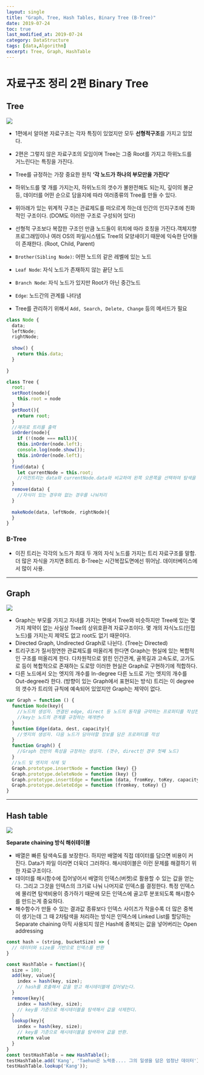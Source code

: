 ```yaml
---
layout:	single
title: "Graph, Tree, Hash Tables, Binary Tree (B-Tree)"
date: 2019-07-24
toc: true
last_modified_at: 2019-07-24
category: DataStructure
tags: [data,Algorithm]
excerpt: Tree, Graph, HashTable
---
```


# 자료구조 정리 2편 Binary Tree
## Tree

![](/img/1*vefdKQhrnccjMbET1JH7NA.png)

* 1편에서 알아본 자료구조는 각자 특징이 있었지만 모두 **선형적구조**를 가지고 있었다. 
* 2편은 그렇지 않은 자료구조의 모임이며 Tree는 그중 Root를 가지고 하위노드를 거느린다는 특징을 가진다.
* Tree를 규정하는 가장 중요한 원칙 **‘각 노드가 하나의 부모만을 가진다'**
* 하위노드를 몇 개를 가지는지, 하위노드의 갯수가 불완전해도 되는지, 깊이의 불균등, 데이터를 어떤 순으로 담을지에 따라 여러종류의 Tree를 만들 수 있다.
* 위아래가 있는 위계적 구조는 관료제도를 떠오르게 하는데 인간의 인지구조에 친화적인 구조이다. (DOM도 이러한 구조로 구성되어 있다)
* 선형적 구조보다 복잡한 구조인 만큼 노드들이 위치에 따라 호칭을 가진다.객체지향 프로그래밍이나 여러 OS의 파일시스템도 Tree의 모양새이기 때문에 익숙한 단어들이 존재한다. (Root, Child, Parent)

* `Brother(Sibling Node)`: 어떤 노드의 같은 레벨에 있는 노드   
* `Leaf Node`: 자식 노드가 존재하지 않는 끝단 노드  
* `Branch Node`: 자식 노드가 있지만 Root가 아닌 중간노드
* `Edge`: 노드간의 관계를 나타냄
* Tree를 관리하기 위해서 `Add, Search, Delete, Change` 등의 메서드가 필요

```js
class Node {
  data;
  leftNode;
  rightNode;
  
  show() {
    return this.data;
  }
  
}

class Tree {
  root;
  setRoot(node){
    this.root = node
  }
  getRoot(){
    return root;
  }
  //재귀로 트리를 출력
  inOrder(node){
    if (!(node === null)){
    this.inOrder(node.left);
    console.log(node.show());
    this.inOrder(node.left);
  }
  find(data) {
    let currentNode = this.root;
    //이진트리는 data와 currentNode.data와 비교하여 왼쪽 오른쪽을 선택하여 탐색을 할 수 있다.
  }
  remove(data) {
    //자식이 있는 경우와 없는 경우를 나눠처리
  }
  
  makeNode(data, leftNode, rightNode){
  }
}
```


### B-Tree
- 이진 트리는 각각의 노드가 최대 두 개의 자식 노드를 가지는 트리 자료구조를 말함. 더 많은 자식을 가지면 B트리. B-Tree는 시간복잡도면에선 뛰어남. 데이터베이스에서 많이 사용.

---

## Graph
![](/img/1*V-SSiyw_fCY2bgA7Zy6u2A.png)

* Graph는 부모를 가지고 자녀를 가지는 면에서 Tree와 비슷하지만 Tree에 있는 몇 가지 제약이 없는 사실상 Tree의 상위호환격 자료구조이다. 몇 개의 자식노드(인접노드)를 가지는지 제약도 없고 root도 없기 때문이다.
* Directed Graph, Undirected Graph로 나뉜다. (Tree는 Directed)
* 트리구조가 질서정연한 관료제도를 떠올리게 한다면 Graph는 현실에 있는 복합적인 구조를 떠올리게 한다. 다차원적으로 얽힌 인간관계, 골목길과 고속도로, 고가도로 등이 복합적으로 존재하는 도로망 이러한 현실은 Graph로 구현하기에 적합하다.
* 다른 노드에서 오는 엣지의 개수를 In-degree 다른 노드로 가는 엣지의 개수를 Out-degree라 한다. (방향이 있는 Graph에서 표현되는 방식) 트리는 이 degree의 갯수가 트리의 규칙에 예속되어 있었지만 Graph는 제약이 없다.

```js
var Graph = function () {
  function Node(key){
    //노드의 생성자. 연결된 edge, direct 등 노드의 동작을 규약하는 프로퍼티를 작성한다.
    //key는 노드의 관계를 규정하는 매개변수
  }
  function Edge(data, dest, capacity){
    //엣지의 생성자. 다음 노드가 담아야할 정보를 담은 프로퍼티를 작성
  }
  function Graph() {
    //Graph 전반의 특성을 규정하는 생성자. (갯수, direct인 경우 첫째 노드)
  }
  //노드 및 엣지의 삭제 및 
  Graph.prototype.insertNode = function (key) {}
  Graph.prototype.deleteNode = function (key) {}
  Graph.prototype.insertEdge = function (data, fromKey, toKey, capacity) {}
  Graph.prototype.deleteEdge = function (fromkey, toKey) {}
}
```

---

## Hash table
![](/img/1*WKf-3lBaGkZpNYzdsNUWPQ.png)

**Separate chaining 방식 해쉬테이블**

* 배열은 빠른 탐색속도를 보장한다. 하지만 배열에 직접 데이터를 담으면 비용이 커진다. Data가 파일 이라면 더욱더 그러하다. 해시테이블은 이런 문제를 해결하기 위한 자료구조이다.
* 데이터를 해시함수에 집어넣어서 배열의 인덱스(버켓)로 활용할 수 있는 값을 얻는다. 그리고 그것을 인덱스의 크기로 나눠 나머지로 인덱스를 결정한다. 특정 인덱스에 몰리면 탐색비용이 증가하기 때문에 모든 인덱스에 골고루 분포되도록 해시함수를 만드는게 중요하다.
* 해수함수가 만들 수 있는 결과값 종류보다 인덱스 사이즈가 작을수록 더 많은 중복이 생기는데 그 때 2차탐색을 처리하는 방식은 인덱스에 Linked List를 할당하는 Separate chaining 아직 사용되지 않은 Hash에 중복되는 값을 넣어버리는 Open addressing

```js
const hash = (string, bucketSize) => {
  // 데이터와 size를 기반으로 인덱스를 반환
}

const HashTable = function(){
  size = 100;
  add(key, value){
    index = hash(key, size);
    // hash를 호출해서 값을 얻고 해시테이블에 집어넣는다.
  }
  remove(key){
    index = hash(key, size);
    // key를 기준으로 해시테이블을 탐색해서 값을 삭제한다.
  }
  lookup(key){
    index = hash(key, size);
    // key를 기준으로 해시테이블을 탐색하여 값을 반환.
    return value
  }
}
const testHashTable = new HashTable();
testHashTable.add('Kang', 'Taehun은 노력중.... 그의 일생을 담은 엄청난 데이터');
testHashTable.lookup('Kang'));
```